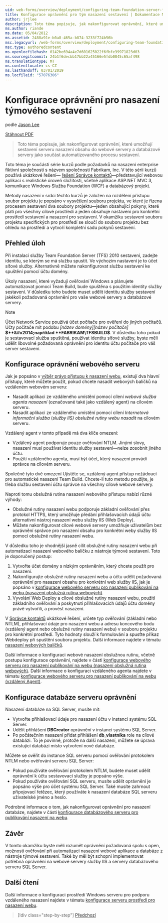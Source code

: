 ```yaml
---
uid: web-forms/overview/deployment/configuring-team-foundation-server-for-web-deployment/configuring-permissions-for-team-build-deployment
title: Konfigurace oprávnění pro tým nasazení sestavení | Dokumentace Microsoftu
author: jrjlee
description: Toto téma popisuje, jak nakonfigurovat oprávnění, které umožňují sestavení serveru nasazení obsahu do webové servery a databázové servery jako součást automatizovaného b...
ms.author: riande
ms.date: 05/04/2012
ms.assetid: 2488a91e-b0a8-465a-b874-3233f724b56b
msc.legacyurl: /web-forms/overview/deployment/configuring-team-foundation-server-for-web-deployment/configuring-permissions-for-team-build-deployment
msc.type: authoredcontent
ms.openlocfilehash: 0142be694a4e7d601625022f6fbfe39971823d03
ms.sourcegitcommit: 24b1f6decbb17bb22a45166e5fdb0845c65af498
ms.translationtype: MT
ms.contentlocale: cs-CZ
ms.lasthandoff: 03/01/2019
ms.locfileid: "57076306"
---
```

<a name="configuring-permissions-for-team-build-deployment"></a>Konfigurace oprávnění pro nasazení týmového sestavení
====================
podle [Jason Lee](https://github.com/jrjlee)

[Stáhnout PDF](https://msdnshared.blob.core.windows.net/media/MSDNBlogsFS/prod.evol.blogs.msdn.com/CommunityServer.Blogs.Components.WeblogFiles/00/00/00/63/56/8130.DeployingWebAppsInEnterpriseScenarios.pdf)

> Toto téma popisuje, jak nakonfigurovat oprávnění, které umožňují sestavení serveru nasazení obsahu do webové servery a databázové servery jako součást automatizovaného procesu sestavení.


Toto téma je součástí série kurzů podle požadavků na nasazení enterprise fiktivní společnosti s názvem společnosti Fabrikam, Inc. V této sérii kurzů používá ukázkové řešení&#x2014; [řešení Správce kontaktů](../web-deployment-in-the-enterprise/the-contact-manager-solution.md)&#x2014;představující webovou aplikaci s realistické úroveň složitosti, včetně aplikace ASP.NET MVC 3, komunikace Windows Služba Foundation (WCF) a databázový projekt.

Metody nasazení v srdci těchto kurzů je založen na rozdělení přístupu soubor projektu je popsáno v [vysvětlení souboru projektu](../web-deployment-in-the-enterprise/understanding-the-project-file.md), ve které je řízena procesem sestavení dva soubory projektu&#x2014;jeden obsahující pokyny, které platí pro všechny cílové prostředí a jeden obsahuje nastavení pro konkrétní prostředí sestavení a nasazení pro sestavení. V okamžiku sestavení souboru projektu specifických pro prostředí se sloučí do souboru projektu bez ohledu na prostředí a vytvoří kompletní sadu pokynů sestavení.

## <a name="task-overview"></a>Přehled úloh

Při instalaci služby Team Foundation Server (TFS) 2010 sestavení, zadejte identitu, se kterým se má službu spustit. Ve výchozím nastavení je to účet síťové služby. Alternativně můžete nakonfigurovat službu sestavení ke spuštění pomocí účtu domény.

Úkoly nasazení, které vyžadují ověřování Windows a plánujete automatizovat pomocí Team Build, bude spuštěna s použitím identity služby sestavení. V důsledku toho budete muset udělit identitu služby sestavení jakékoli požadovaná oprávnění pro vaše webové servery a databázové servery.

> [!NOTE]
> Účet Network Service používá účet počítače pro ověření do jiných počítačů. Účty počítače mít podobu *[název domény]\[název počítače]* **$**&#x2014;například **FABRIKAM\TFSBUILD$**. V důsledku toho pokud je sestavovací služba spuštěná, používat identitu síťové služby, byste měli udělit libovolné požadovaná oprávnění pro identitu účtu počítače pro váš server sestavení.


## <a name="configuring-web-server-permissions"></a>Konfigurace oprávnění webového serveru

Jak je popsáno v [výběr právo přístupu k nasazení webu](../configuring-server-environments-for-web-deployment/choosing-the-right-approach-to-web-deployment.md), existují dva hlavní přístupy, které můžete použít, pokud chcete nasadit webových balíčků na vzdáleném webovém serveru:

- Nasadit aplikaci ze vzdáleného umístění pomocí cílení *webová služba agenta nasazení* (označované také jako vzdálený agent) na cílovém serveru.
- Nasadit aplikaci ze vzdáleného umístění pomocí cílení *Internetová informační služba* (*služby IIS) obslužné rutiny webu nasadit* na cílovém serveru.

Vzdálený agent v tomto případě má dva klíče omezení:

- Vzdálený agent podporuje pouze ověřování NTLM. Jinými slovy, nasazení musí používat identitu služby sestavení&#x2014;nelze zosobnit jiného účtu.
- Použití vzdáleného agenta, musí být účet, který nasazení provádí správce na cílovém serveru.

Společně tyto dvě omezení Ujistěte se, vzdálený agent přístup nežádoucí pro automatické nasazení Team Build. Chcete-li tuto metodu použijte, je třeba službu sestavení účtu správce na všechny cílové webové servery.

Naproti tomu obslužná rutina nasazení webového přístupu nabízí různé výhody:

- Obslužné rutiny nasazení webu podporuje základní ověřování přes protokol HTTPS, který umožňuje předání přihlašovacích údajů účtu alternativní nástroj nasazení webu služby IIS (Web Deploy).
- Můžete nakonfigurovat cílové webové servery umožňuje uživatelům bez oprávnění správce pro nasazení obsahu pro konkrétní weby služby IIS pomocí obslužné rutiny nasazení webu.

V důsledku toho je vhodnější jasně cílit obslužné rutiny nasazení webu při automatizaci nasazení webového balíčku z nástroje týmové sestavení. Toto je doporučený postup:

1. Vytvořte účet domény s nízkým oprávněním, který chcete použít pro nasazení.
2. Nakonfigurujte obslužné rutiny nasazení webu a účtu udělit požadovaná oprávnění pro nasazení obsahu pro konkrétní web služby IIS, jak je popsáno v [konfigurace webového serveru pro nasazení publikování na webu (nasazení obslužná rutina webových)](../configuring-server-environments-for-web-deployment/configuring-a-web-server-for-web-deploy-publishing-web-deploy-handler.md).
3. Vyvolání Web Deploy a cílové obslužné rutiny nasazení webu, použití základního ověřování a poskytnutí přihlašovacích údajů účtu domény právě vytvořili, a provést nasazení.

V [Správce kontaktů](../web-deployment-in-the-enterprise/the-contact-manager-solution.md) ukázkové řešení, určete typ ověřování (základní nebo NTLM), přihlašovací údaje pro nasazení webu a adresu koncového bodu (vzdálený agent nebo obslužné rutiny nasazení webu) v souboru projektu pro konkrétní prostředí. Tyto hodnoty slouží k formulování a spusťte příkaz Webdeploy při spuštění souboru projektu. Další informace najdete v tématu [nasazení webových balíčků](../web-deployment-in-the-enterprise/deploying-web-packages.md).

Další informace o konfiguraci webové nasazení obslužnou rutinu, včetně postupu konfigurace oprávnění, najdete v části [konfigurace webového serveru pro nasazení publikování na webu (nasazení obslužná rutina webových)](../configuring-server-environments-for-web-deployment/configuring-a-web-server-for-web-deploy-publishing-web-deploy-handler.md). Další informace o konfiguraci vzdáleného agenta najdete v tématu [konfigurace webového serveru pro nasazení publikování na webu (vzdálený Agent)](../configuring-server-environments-for-web-deployment/configuring-a-web-server-for-web-deploy-publishing-remote-agent.md).

## <a name="configuring-database-server-permissions"></a>Konfigurace databáze serveru oprávnění

Nasazení databáze na SQL Server, musíte mít:

- Vytvořte přihlašovací údaje pro nasazení účtu v instanci systému SQL Server.
- Udělit přihlášení **DBCreator** oprávnění v instanci systému SQL Server.
- Po počátečním nasazení přidat přihlášení **db\_vlastníka** role na cílové databázi. To je povinné, protože na další nasazení, můžete se úprava existující databázi místo vytvoření nové databáze.

Můžete se ověřit do instance SQL serveru pomocí ověřování protokolem NTLM nebo ověřování serveru SQL Server:

- Pokud používáte ověřování protokolem NTLM, budete muset udělit oprávnění k účtu sestavovací služby je popsáno výše.
- Pokud používáte ověřování SQL serveru, musíte udělit oprávnění je popsáno výše pro účet systému SQL Server. Také musíte zahrnout připojovací řetězec, který používáte k nasazení databáze SQL serveru uživatelské jméno a heslo.

Podrobné informace o tom, jak nakonfigurovat oprávnění pro nasazení databáze, najdete v části [konfigurace databázového serveru pro publikování nasazení na webu](../configuring-server-environments-for-web-deployment/configuring-a-database-server-for-web-deploy-publishing.md).

## <a name="conclusion"></a>Závěr

V tomto okamžiku byste měli rozumět oprávnění požadovaná spolu s open, možnosti ověřování při automatizaci nasazení webové aplikace a databáze z nástroje týmové sestavení. Také by měl být schopni implementovat potřebná oprávnění na webové servery služby IIS a servery databázového serveru SQL Server.

## <a name="further-reading"></a>Další čtení

Další informace o konfiguraci prostředí Windows serveru pro podporu vzdáleného nasazení najdete v tématu [konfigurace serveru prostředí pro nasazení webu](../configuring-server-environments-for-web-deployment/configuring-server-environments-for-web-deployment.md).

> [!div class="step-by-step"]
> [Předchozí](deploying-a-specific-build.md)

